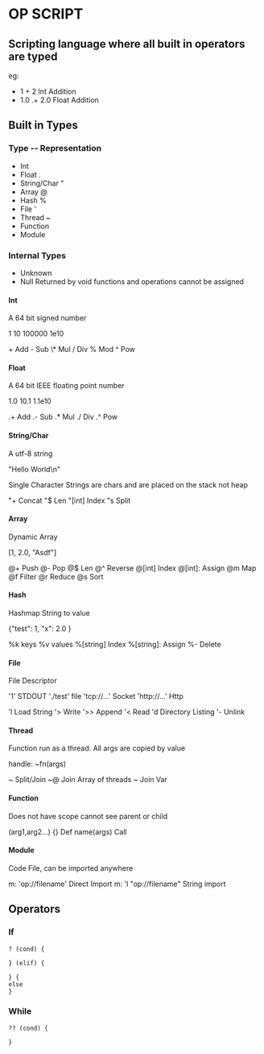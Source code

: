 # OP SCRIPT

## Scripting language where all built in operators are typed

eg:

- 1 + 2 Int Addition
- 1.0 .+ 2.0 Float Addition

## Built in Types

### Type -- Representation

- Int
- Float .
- String/Char "
- Array @
- Hash %
- File '
- Thread ~
- Function
- Module

### Internal Types

- Unknown
- Null Returned by void functions and operations cannot be assigned

#### Int

A 64 bit signed number

1 10 100000 1e10

\+ Add
\- Sub
\\\* Mul
/ Div
% Mod
^ Pow

#### Float

A 64 bit IEEE floating point number

1.0 10.1 1.1e10

.+ Add
.- Sub
.\* Mul
./ Div
.^ Pow

#### String/Char

A utf-8 string

"Hello World\n"

Single Character Strings are chars and are placed on the stack not heap

"+ Concat
"\$ Len
"[int] Index
"s Split

#### Array

Dynamic Array

[1, 2.0, "Asdf"]

@+ Push
@- Pop
@\$ Len
@^ Reverse
@[int] Index
@[int]: Assign
@m Map
@f Filter
@r Reduce
@s Sort

#### Hash

Hashmap String to value

{"test": 1, "x": 2.0 }

%k keys
%v values
%[string] Index
%[string]: Assign
%- Delete

#### File

File Descriptor

'1' STDOUT
'./test' file
'tcp://...' Socket
'http://...' Http

'l Load String
'> Write
'>> Append
'< Read
'd Directory Listing
'- Unlink

#### Thread

Function run as a thread. All args are copied by value

handle: ~fn(args)

~ Split/Join
~@ Join Array of threads
~ Join Var

#### Function

Does not have scope cannot see parent or child

(arg1,arg2...) {} Def
name(args) Call

#### Module

Code File, can be imported anywhere

m: 'op://filename' Direct Import
m: 'l "op://filename" String import

## Operators

### If

```
? (cond) {

} (elif) {

} {
else
}
```

### While

```
?? (cond) {

}
```
